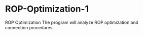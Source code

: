 # ROP-Optimization-1
ROP Optimization
The program will analyze ROP optimization and connection procedures
